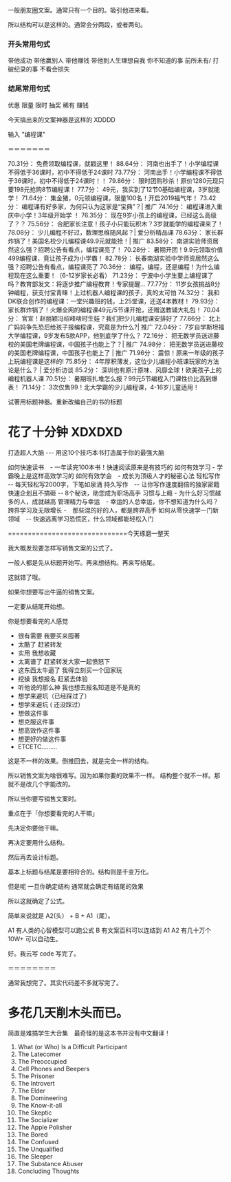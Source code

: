 一般朋友圈文案。通常只有一个目的。吸引他进来看。

所以结构可以是这样的。通常会分两段，或者两句。

### 开头常用句式

带他成功
带他赢别人
带他赚钱
带他到人生理想自我
你不知道的事
前所未有/ 打破纪录的事
不看会损失

### 结尾常用句式

优惠
限量
限时
抽奖
稀有
赚钱


今天搞出来的文案神器是这样的 XDDDD

输入 "编程课"

＝＝＝＝＝＝＝

70.31分： 免费领取编程课，就戳这里！
88.64分： 河南也出手了！小学编程课不得低于36课时，初中不得低于24课时
73.77分： 河南出手！小学编程课不得低于36课时，初中不得低于24课时！！
79.86分： 限时团购秒杀！原价1280元现只要198元抢购8节编程课！
77.7分： 49元，我买到了12节0基础编程课，3岁就能学！
71.64分： 集金猪，0元领编程课，限量100名！开启2019福气年！
73.42分： 编程课有好多家，为何只认为这家是“宝典”？| 推广
74.16分： 编程课进入重庆中小学！3年级开始学 ！
76.35分： 现在9岁小孩上的编程课，已经这么高级了？？
75.56分： 合肥家长注意！孩子小只能玩积木？3岁就能学的编程课来了！
78.08分： 少儿编程不好过，数理思维随风起？| 爱分析精品课
78.63分： 家长群炸锅了！美国名校少儿编程课49.9元就能抢！| 推广
83.58分： 南湖实验师资居然这么强？招聘公告有看点，编程课亮了！
70.28分： 暑期开团！9.9元领取价值499编程课，竟让孩子成为小学霸！
82.78分： 长春南湖实验中学师资居然这么强？招聘公告有看点，编程课亮了
70.36分： 编程，编程，还是编程！为什么编程现在这么重要！（6-12岁家长必看）
71.23分： 宁波中小学生要上编程课了吗？教育部发文：将逐步推广编程教育！专家提醒…
77.77分： 11岁女孩挑战8分钟编程，获支付宝青睐！上过机器人编程课的孩子，真的太可怕
74.32分： 我和DK联合创作的编程课：一堂兴趣班的钱，上25堂课，还送4本教材！
79.93分： 家长群炸锅了！火爆全网的编程课49元\/5节课开抢，还赠送教辅大礼包！
70.04分： 官宣！赵丽颖冯绍峰啥时生娃？我们把少儿编程课安排好了
77.66分： 北上广妈妈争先恐后给孩子报编程课，究竟是为什么?| 推广
72.04分： 7岁自学斯坦福大学编程课，9岁发布5款APP，他到底学了什么？
72.16分： 把无数学员送进藤校的美国老牌编程课，中国孩子也能上了？| 推广
74.98分： 把无数学员送进藤校的美国老牌编程课，中国孩子也能上了 | 推广
71.96分： 震惊！原来一年级的孩子上玩编程课是这样的!
75.85分： 4年厚积薄发，这位少儿编程小班课玩家的方法论是什么？ | 爱分析访谈
85.2分： 深圳也有原汁原味、风靡全球！欧美孩子上的编程机器人课
70.51分： 暑期班扎堆怎么报？99元5节编程入门课性价比高到爆表！
71.14分： 3次仅售99！北大学霸的少儿编程课，4-16岁儿童适用！


试著用标题神器。重新改编自己的书的标题

花了十分钟 XDXDXD
=======

打造超人大脑 --- 用这10个技巧本书打造属于你的最强大脑

如何快速读书　- 一年读完100本书！快速阅读原来是有技巧的
如何有效学习 - 学霸晚上是这样高效学习的
如何有效学会　- 成长为顶级人才的秘密心法
轻松写作 -- 每天轻松写2000字，下笔如泉涌
持久写作　-- 让你写作速度翻倍的独家密籍
快速企划且不搞砸 -- 8个秘诀，助您成为职场高手
习惯与上瘾 - 为什么好习惯越多的人，成就越高
管理精力与幸运　- 幸运的人总幸运，你不想知道为什么吗？
跨界学习及无限增长 -　那些混的好的人，都是跨界高手
如何从零快速学一门新领域　-- 快速逃离学习恐慌区，什么领域都能轻松入门


==============================今天琢磨一整天

我大概发现要怎样写销售文案的公式了。

一般人都是先从标题开始写。再来想结构。再来写结尾。

这就错了哦。

如果你想要写出牛逼的销售文案。

一定要从结尾开始想。

你是想要看完的人感觉

* 很有需要 我要买来囤著
* 太酷了 赶紧转发
* 实用 我想收藏
* 太离谱了 赶紧转发大家一起愤怒下
* 这东西太牛逼了 我得立刻买一个回家玩
* 挖操 我想报名 赶紧去体验
* 听他说的那么神 我也想去报名知道是不是真的
* 想学来避坑（已经踩过了）
* 想学来避坑 ( 还没踩过）
* 想做这件事
* 想克服这件事
* 想高效作这件事
* 想更好的做这件事
* ETCETC.........

这是不一样的效果。倒推回去，就是完全一样的结构。

所以销售文案为啥很难写。因为如果你要的效果不一样。
结构整个就不一样。那就不是改几个字能改的。

所以当你要写销售文案时。

重点在于「你想要看完的人干嘛」

先决定你要他干嘛。

再决定要用什么结构。

然后再去设计标题。

基本上标题与结尾是要相符合的。结构则是千变万化。

但是呢 一旦你确定结构 通常就会确定有结尾的效果

所以这就确定了公式。

简单来说就是 A2(头） + B + A1（尾）。

A1 有人类的心智模型可以跑公式
B 有文案百科可以连结到 A1
A2 有几十万个 10W+ 可以自动生。

好。我云写 code 写完了。

＝＝＝＝＝＝＝＝

通常我想完了。其实代码差不多就写完了。

多花几天削木头而已。
=======================
简直是难搞学生大合集　最奇怪的是这本书并没有中文翻译！

1. What (or Who) Is a Difficult Participant
2. The Latecomer
3. The Preoccupied
4. Cell Phones and Beepers
5. The Prisoner
6. The Introvert
7. The Elder
8. The Domineering
9. The Know-it-all
10. The Skeptic
11. The Socializer
12. The Apple Polisher
13. The Bored
14. The Confused
15. The Unqualified
16. The Sleeper
17. The Substance Abuser
18. Concluding Thoughts